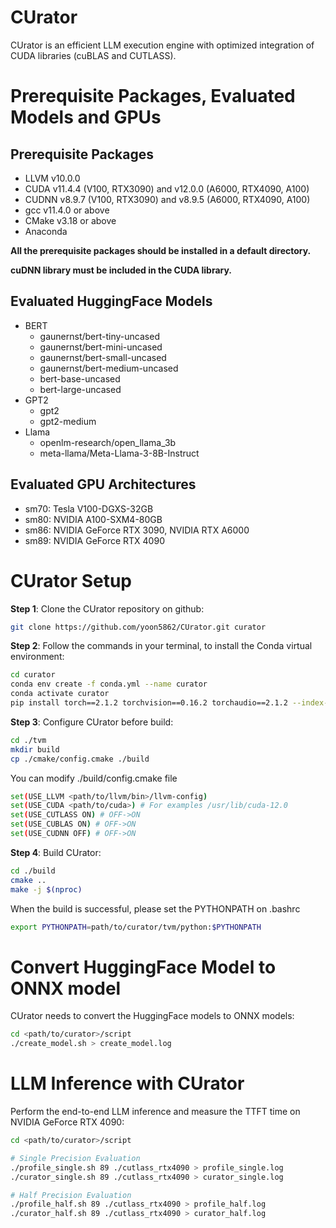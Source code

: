 
# CUrator
  CUrator is an efficient LLM execution engine with optimized integration of CUDA libraries (cuBLAS and CUTLASS).

# Prerequisite Packages, Evaluated Models and GPUs

## **Prerequisite Packages**
- LLVM v10.0.0
- CUDA v11.4.4 (V100, RTX3090) and v12.0.0 (A6000, RTX4090, A100)
- CUDNN v8.9.7 (V100, RTX3090) and v8.9.5 (A6000, RTX4090, A100)
- gcc v11.4.0 or above
- CMake v3.18 or above
- Anaconda

__All the prerequisite packages should be installed in a default directory.__


__cuDNN library must be included in the CUDA library.__


## **Evaluated HuggingFace Models**
* BERT
  * gaunernst/bert-tiny-uncased
  * gaunernst/bert-mini-uncased
  * gaunernst/bert-small-uncased
  * gaunernst/bert-medium-uncased
  * bert-base-uncased
  * bert-large-uncased
* GPT2
  * gpt2
  * gpt2-medium
* Llama
  * openlm-research/open_llama_3b
  * meta-llama/Meta-Llama-3-8B-Instruct

## **Evaluated GPU Architectures**
  - sm70: Tesla V100-DGXS-32GB
  - sm80: NVIDIA A100-SXM4-80GB
  - sm86: NVIDIA GeForce RTX 3090, NVIDIA RTX A6000
  - sm89: NVIDIA GeForce RTX 4090

# **CUrator Setup**

**Step 1**: Clone the CUrator repository on github:
```bash
git clone https://github.com/yoon5862/CUrator.git curator
```

**Step 2**: Follow the commands in your terminal, to install the Conda virtual environment:
```bash
cd curator
conda env create -f conda.yml --name curator
conda activate curator
pip install torch==2.1.2 torchvision==0.16.2 torchaudio==2.1.2 --index-url https://download.pytorch.org/whl/cu118
```

**Step 3**: Configure CUrator before build:
```bash
cd ./tvm
mkdir build
cp ./cmake/config.cmake ./build
```
You can modify ./build/config.cmake file
```bash
set(USE_LLVM <path/to/llvm/bin>/llvm-config)
set(USE_CUDA <path/to/cuda>) # For examples /usr/lib/cuda-12.0
set(USE_CUTLASS ON) # OFF->ON
set(USE_CUBLAS ON) # OFF->ON
set(USE_CUDNN OFF) # OFF->ON
```

**Step 4**: Build CUrator:
```bash
cd ./build
cmake ..
make -j $(nproc)
```
When the build is successful, please set the PYTHONPATH on .bashrc
```bash
export PYTHONPATH=path/to/curator/tvm/python:$PYTHONPATH
```



# **Convert HuggingFace Model to ONNX model**

CUrator needs to convert the HuggingFace models to ONNX models:
```bash
cd <path/to/curator>/script
./create_model.sh > create_model.log
```

# **LLM Inference with CUrator**
Perform the end-to-end LLM inference and measure the TTFT time on NVIDIA GeForce RTX 4090:
```bash
cd <path/to/curator>/script

# Single Precision Evaluation
./profile_single.sh 89 ./cutlass_rtx4090 > profile_single.log
./curator_single.sh 89 ./cutlass_rtx4090 > curator_single.log

# Half Precision Evaluation
./profile_half.sh 89 ./cutlass_rtx4090 > profile_half.log
./curator_half.sh 89 ./cutlass_rtx4090 > curator_half.log
```